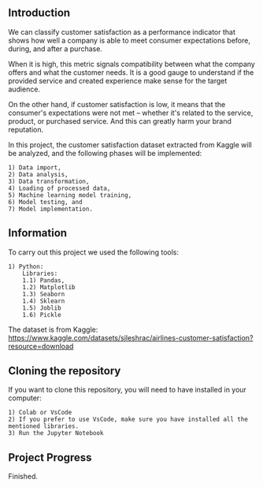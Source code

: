 ## Introduction

We can classify customer satisfaction as a performance indicator that shows how well a company is able to meet consumer expectations before, during, and after a purchase.

When it is high, this metric signals compatibility between what the company offers and what the customer needs. It is a good gauge to understand if the provided service and created experience make sense for the target audience.

On the other hand, if customer satisfaction is low, it means that the consumer's expectations were not met – whether it's related to the service, product, or purchased service. And this can greatly harm your brand reputation.

In this project, the customer satisfaction dataset extracted from Kaggle will be analyzed, and the following phases will be implemented: <br>

    1) Data import, 
    2) Data analysis, 
    3) Data transformation, 
    4) Loading of processed data, 
    5) Machine learning model training, 
    6) Model testing, and
    7) Model implementation.
    

## Information
To carry out this project we used the following tools:  
    
    1) Python:
        Libraries:
        1.1) Pandas,
        1.2) Matplotlib
        1.3) Seaborn
        1.4) Sklearn
        1.5) Joblib
        1.6) Pickle

The dataset is from Kaggle:<br>
https://www.kaggle.com/datasets/sjleshrac/airlines-customer-satisfaction?resource=download


## Cloning the repository
If you want to clone this repository, you will need to have installed in your computer:
    
    1) Colab or VsCode
    2) If you prefer to use VsCode, make sure you have installed all the mentioned libraries.
    3) Run the Jupyter Notebook
    
    
## Project Progress
Finished.
